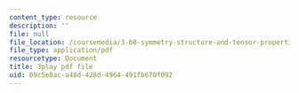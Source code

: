 ```yaml
---
content_type: resource
description: ''
file: null
file_location: /coursemedia/3-60-symmetry-structure-and-tensor-properties-of-materials-fall-2005/09c5e8aca48d428d4964491fb670f092_cUzZ-qu3xws.pdf
file_type: application/pdf
resourcetype: Document
title: 3play pdf file
uid: 09c5e8ac-a48d-428d-4964-491fb670f092
---
```

